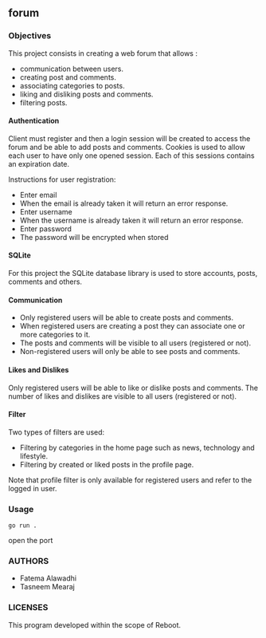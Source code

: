 ## forum

### Objectives

This project consists in creating a web forum that allows :

- communication between users.
- creating post and comments.
- associating categories to posts.
- liking and disliking posts and comments.
- filtering posts.

#### Authentication

Client must register and then a login session will be created to access the forum and be able to add posts and comments.
Cookies is used to allow each user to have only one opened session. Each of this sessions contains an expiration date.

Instructions for user registration:
- Enter email
- When the email is already taken it will return an error response.
- Enter username 
- When the username is already taken it will return an error response.
- Enter password
- The password will be encrypted when stored

#### SQLite

For this project the SQLite  database library is used to store accounts, posts, comments and others.

#### Communication

- Only registered users will be able to create posts and comments.
- When registered users are creating a post they can associate one or more categories to it.
- The posts and comments will be visible to all users (registered or not).
- Non-registered users will only be able to see posts and comments.

#### Likes and Dislikes

Only registered users will be able to like or dislike posts and comments.
The number of likes and dislikes are visible to all users (registered or not).

#### Filter

Two types of filters are used:
- Filtering by categories in the home page such as news, technology and lifestyle.
- Filtering by created or liked posts in the profile page.

Note that profile filter is only available for registered users and refer to the logged in user.

### Usage 
```
go run . 
```
open the port

### AUTHORS

- Fatema Alawadhi
- Tasneem Mearaj

### LICENSES

This program developed within the scope of Reboot.

